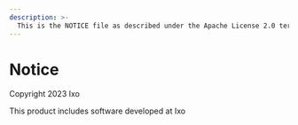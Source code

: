 ```yaml
---
description: >-
  This is the NOTICE file as described under the Apache License 2.0 terms for inclusion in downstream software projects that use this code.
---
```


# Notice

Copyright 2023 Ixo

This product includes software developed at Ixo
